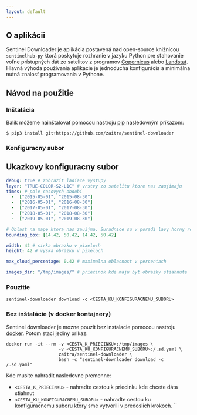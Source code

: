 ```yaml
---
layout: default
---
```


## O aplikácii

Sentinel Downloader je aplikácia postavená nad open-source knižnicou `sentinelhub-py` ktorá poskytuje rozhranie v jazyku Python
pre sťahovanie voľne prístupných dát zo satelitov z programov [Copernicus](https://scihub.copernicus.eu/) alebo [Landstat](https://landsat.gsfc.nasa.gov/).
Hlavná výhoda používania aplikácie je jednoduchá konfigurácia a minimálna nutná znalosť programovania v Pythone.


## Návod na použitie

### Inštalácia

Balík môžeme nainštalovať pomocou nástroju [pip](https://packaging.python.org/tutorials/installing-packages/) nasledovným príkazom:

```shell
$ pip3 install git+https://github.com/zaitra/sentinel-downloader
```

### Konfiguracny subor

## Ukazkovy konfiguracny subor

```yaml
debug: true # zobrazit ladiace vystupy
layer: "TRUE-COLOR-S2-L1C" # vrstvy zo satelitu ktore nas zaujimaju
times: # pole casovych obdobi
  -  ["2015-05-01", "2015-08-30"]
  -  ["2016-05-01", "2016-08-30"]
  -  ["2017-05-01", "2017-08-30"]
  -  ["2018-05-01", "2018-08-30"]
  -  ["2019-05-01", "2019-08-30"]

# Oblast na mape ktora nas zauijma. Suradnice su v poradi lavy horny roh (x,y) a pravy dolny roh (x,y)
bounding_box: [14.42, 50.42, 14.42, 50.42]

width: 42 # sirka obrazku v pixeloch
height: 42 # vyska obrazku v pixeloch

max_cloud_percentage: 0.42 # maximalna oblacnost v percentach

images_dir: "/tmp/images/" # priecinok kde maju byt obrazky stiahnute
```

### Pouzitie

```
sentinel-downloader download -c <CESTA_KU_KONFIGURACNEMU_SUBORU>
```

### Bez inštalácie (v docker kontajnery)

Sentinel downloader je mozne pouzit bez instalacie pomocou nastroju [docker](https://docs.docker.com/). Potom staci jediny prikaz:

```shell
docker run -it --rm -v <CESTA_K_PRIECINKU>:/tmp/images \
                    -v <CESTA_KU_KONFIGURACNEMU_SUBORU>:/.sd.yaml \
                    zaitra/sentinel-downloader \
                    bash -c "sentinel-downloader download -c /.sd.yaml"
```

Kde musite nahradit nasledovne premenne:
- `<CESTA_K_PRIECINKU>` - nahradte cestou k priecinku kde chcete dáta stiahnut
- `<CESTA_KU_KONFIGURACNEMU_SUBORU>` - nahradte cestou ku konfiguracnemu suboru ktory sme vytvorili v predoslich krokoch.
``
